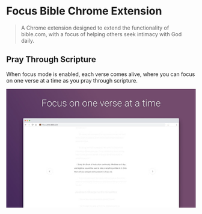 # Focus Bible Chrome Extension

> A Chrome extension designed to extend the functionality of bible.com, with a focus of helping others seek intimacy with God daily.

## Pray Through Scripture

When focus mode is enabled, each verse comes alive, where you can focus on one verse at a time as you pray through scripture.

![Focus Bible Hero Image][hero]

[hero]: ./readme-hero.jpg "Focus Bible Demo"
